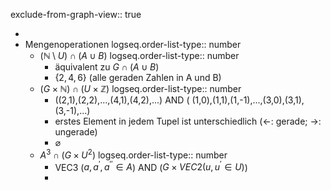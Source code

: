 exclude-from-graph-view:: true

-
- Mengenoperationen
  logseq.order-list-type:: number
	- $(\mathbb{N}\setminus U)\cap(A\cup B)$
	  logseq.order-list-type:: number
		- äquivalent zu $G\cap(A\cup B)$
		- $\lbrace2,4,6\rbrace$ (alle geraden Zahlen in A und B)
	- $(G\times\mathbb{N})\cap(U\times\mathbb{Z})$
	  logseq.order-list-type:: number
		- ((2,1),(2,2),...,(4,1),(4,2),...) AND ( (1,0),(1,1),(1,-1),...,(3,0),(3,1),(3,-1),...)
		- erstes Element in jedem Tupel ist unterschiedlich (<-: gerade; ->: ungerade)
		- $\varnothing$
	- $A^3\cap(G\times U^2)$
	  logseq.order-list-type:: number
		- VEC3 ($a,a^{\prime},a^{\prime\prime}\in A$) AND ($G\times VEC2(u,u^{\prime}\in U)$)
		-